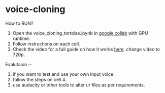 # voice-cloning

How to RUN?

1. Open the voice_cloning_tortoise.ipynb in [google collab](https://colab.research.google.com/github/24tarun/voice-cloning/blob/main/voice_cloning_tortoise.ipynb#scrollTo=Gen09NM4hONQ) with GPU runtime.
2. Follow instructions on each cell.
3. Check the video for a full guide on how it works [here](https://drive.google.com/file/d/1UlTSvJcq7CTIvA-g9-pB9LIM5_uJFyPu/view?usp=sharing). change video to 720p.


Evalutaion :-
 1. if you want to test and use your own input voice.
 2. follow the steps on cell 4.
 3. use audacity or other tools to alter ur files as per requirements.
